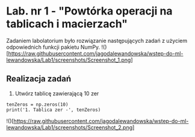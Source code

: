 # Lab. nr 1 - "Powtórka operacji na tablicach i macierzach"

Zadaniem labolatorium było rozwiązanie następujących zadań z użyciem odpowiednich funkcji pakietu NumPy.
!()[https://raw.githubusercontent.com/jagodalewandowska/wstep-do-ml-lewandowska/Lab1/screenshots/Screenshot_1.png]

## Realizacja zadań
1. Utwórz tablicę zawierającą 10 zer
```
tenZeros = np.zeros(10)
print('1. Tablica zer -', tenZeros)
```
!()[https://raw.githubusercontent.com/jagodalewandowska/wstep-do-ml-lewandowska/Lab1/screenshots/Screenshot_2.png]